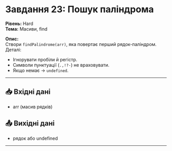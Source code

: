 # Завдання 23: Пошук паліндрома
**Рівень:** Hard  
**Тема:** Масиви, find  

**Опис:**  
Створи `findPalindrome(arr)`, яка повертає перший рядок-паліндром.  
Деталі:
- Ігнорувати пробіли й регістр.  
- Символи пунктуації (`.,!?-`) не враховувати.  
- Якщо немає → `undefined`.  

---
## 📥 Вхідні дані
- arr (масив рядків)

## 📤 Вихідні дані
- рядок або undefined

---